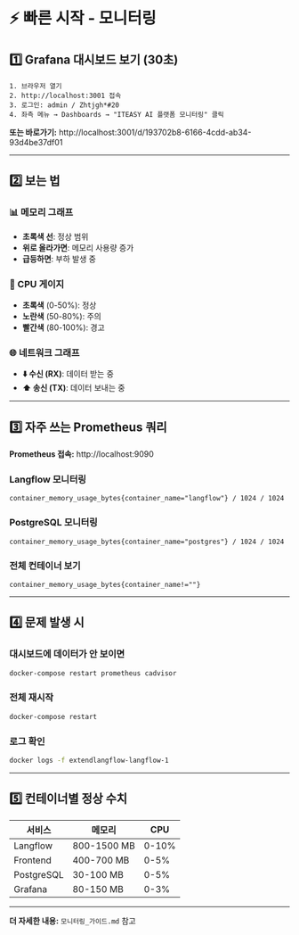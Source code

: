 # ⚡ 빠른 시작 - 모니터링

## 1️⃣ Grafana 대시보드 보기 (30초)

```
1. 브라우저 열기
2. http://localhost:3001 접속
3. 로그인: admin / Zhtjgh*#20
4. 좌측 메뉴 → Dashboards → "ITEASY AI 플랫폼 모니터링" 클릭
```

**또는 바로가기:**
http://localhost:3001/d/193702b8-6166-4cdd-ab34-93d4be37df01

---

## 2️⃣ 보는 법

### 📊 메모리 그래프
- **초록색 선**: 정상 범위
- **위로 올라가면**: 메모리 사용량 증가
- **급등하면**: 부하 발생 중

### 🎯 CPU 게이지
- **초록색** (0-50%): 정상
- **노란색** (50-80%): 주의
- **빨간색** (80-100%): 경고

### 🌐 네트워크 그래프
- **⬇️ 수신 (RX)**: 데이터 받는 중
- **⬆️ 송신 (TX)**: 데이터 보내는 중

---

## 3️⃣ 자주 쓰는 Prometheus 쿼리

**Prometheus 접속:** http://localhost:9090

### Langflow 모니터링
```promql
container_memory_usage_bytes{container_name="langflow"} / 1024 / 1024
```

### PostgreSQL 모니터링
```promql
container_memory_usage_bytes{container_name="postgres"} / 1024 / 1024
```

### 전체 컨테이너 보기
```promql
container_memory_usage_bytes{container_name!=""}
```

---

## 4️⃣ 문제 발생 시

### 대시보드에 데이터가 안 보이면
```bash
docker-compose restart prometheus cadvisor
```

### 전체 재시작
```bash
docker-compose restart
```

### 로그 확인
```bash
docker logs -f extendlangflow-langflow-1
```

---

## 5️⃣ 컨테이너별 정상 수치

| 서비스 | 메모리 | CPU |
|--------|--------|-----|
| Langflow | 800-1500 MB | 0-10% |
| Frontend | 400-700 MB | 0-5% |
| PostgreSQL | 30-100 MB | 0-5% |
| Grafana | 80-150 MB | 0-3% |

---

**더 자세한 내용:** `모니터링_가이드.md` 참고
